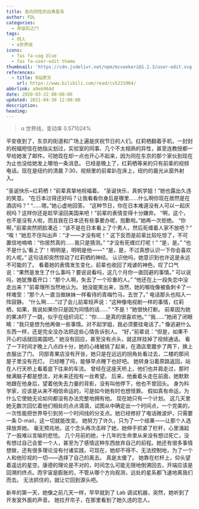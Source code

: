 ```yaml
---
title: 各向同性的远离星系
author: FDL
categories:
  - 命运石之门
tags: 
  - 同人
  - α世界线
icons:
  - fas fa-cog blue
  - fas fa-user-edit theme
thumbnail: 'https://cdn.jsdelivr.net/npm/mcseekeri@1.2.3/user-edit.svg'
references:
  - title: B站原文
    url: https://www.bilibili.com/read/cv5231004/
abbrlink: a9eb964d
date: 2020-03-22 00:00:00
updated: 2021-04-30 12:00:00
description:
headimg:
---
```


> α 世界线，变动率 0.571024%

平安夜到了，东京的街道和广场上遍是庆祝节日的人们。红莉栖翻着手机，一封封的祝福短信在她指尖划过，实验室的同事、几个不太相熟的异性，甚至连教授都一早给她发了邮件。可她现在却一点也开心不起来，因为同在东京的那个家伙到现在为止也没给她发上哪怕一条消息。
已经是晚上了，红莉栖等来的只有前辈的视频电话。现在是纽约的清晨 7:30，视频里的前辈趴在床上，纽约的晨光从窗外射入。

<!-- more -->

“圣诞快乐~红莉栖！”前辈真挚地祝福着。
“圣诞快乐，真帆学姐！”她也露出久违的笑意。
“在日本过得还好吗？让我看看你身后是哪里……什么啊你现在居然是在酒店吗？”
“……嗯。”她心虚地回答。
“这种节日，你在日本难道没有人可以一起庆祝吗？这样你还是趁早滚回美国来吧！”前辈的表情变得十分嫌弃。
“啊，这个，也不是没有人啦，而且我在日本还有些事要办呢，抱歉啦。”她再一次拒绝。
“你啊，”前辈突然把脸凑近：“该不是在日本看上了个男人，然后死缠着人家不放吧？”
“唉！”她忍不住叫出声：“才——才没有呢！”
这下反而是前辈比较吃惊了，不可置信地喃喃：“你居然真的……我只是猜测。”
“才没有死缠烂打呢！”
“是，是。”
“也不是什么‘看上了’！明明是，明明是他——”
“是，是，不过真想认识一下你会喜欢的人呢。”
这句话却突然惊动了红莉栖的神经。
认识他吗，她意识到也许这是永远不可能的了。
看着她的表情发生变化，前辈也收回了戏谑的神色，叹了口气说：“果然是发生了什么事吗？要说说看吗，这几个月你一直回避的事情。”
可以说吗，她犹豫着开口：“那个人啊，失去了一个珍重的人。”
“他还在上一段失恋中没走出来？”前辈理所当然地认为。
她没能笑出来，当然，她的喉咙像被鱼刺卡了一样难受：“那个人一直当做妹妹一样看待的青梅竹马，去世了。”
电话那头也陷入一阵寂静。
“什么啊……”过了会儿前辈轻声说：“这种像电视剧一样的事情，红莉栖，如果，我说如果你只是因为同情的话……”
“不是！”她很快打断。
前辈因为她的果决吓了一跳，似乎在组织词汇：“你……是真的很喜欢他。”
“我……”她闭了闭眼睛：“我只是想为他再做一些事情。对不起学姐，我必须要挂电话了。”
像逃避什么东西一样，还是完全没办法把这些心情告诉别人。
“好，”前辈说：“但是，如果不开心的话就回美国吧。”
她没有回应，甚至没有点头，就这样挂掉了视频通话。
看了一下时间才晚上八点四十分，她的心绪被挑了起来，在酒店里踱步了两下，换上衣服出了门。
冈部青果店没有开张，她只是在远远的拐角处看过去，二楼的那间屋子里没有亮灯。
已经睡了吗，能够早点睡下也好吧。
她转身沿着原路返回，站在人行天桥上看着底下往来的车流。
曾经在这座天桥上，他们也并肩走过，那时候满脑子都是想法，对未来还抱有一丝希望。
后来，他垂着头走在前面，她默默地跟在他身后，望着他失去力量的背影，没有叫他停下，他也不曾回头。
身为科学家，应该是从来不相信命运的，可是如今她有时也想怪罪。
假如真有命运，为什么它使她无论如何都没有办法完整地拥有他。
现在她只有一个计划。
这几天里她无数次回忆着他们相处的点点滴滴，试图从中确定出一个时间点，一个完美的，一次性能把世界导引到另一个时间线的分支点。她已经修好了电话微波炉，只需要一条 D-mail，这一切就能改变。
她努力了许久，只为了一个结果——让那个人选择放弃她。
毫无预兆地，这个念头再次击碎了她，她伸手抓紧了栏杆，心里涌起了一股难以言喻的悲怆。
几个月前的她，十几年的生命里从来没有想过死亡，没有想过自己会爱一个人，甚至为了感情这种东西放弃自己的前程。她还有很多事情想做，还有很多理论没有付诸实践，可现在，她却不得不、无法控制地，为了一个人和他珍视的一切——选择了自己的离去。
真是太傻了。
她靠在栏杆上，仰头望着遥远的星空。康德的理论是不对的，时间怎么可能无限地倒溯回去，开端应该是回溯的终点。而宇宙是膨胀的，不管从哪个方向观测，远处的星系都飞速地离我们而去。
无法抓住的，就让它回到源头吧。

新年的第一天，她像之前几天一样，早早就到了 Lab 调试机器，突然，她听到了开发室外面的声音。
她拉开帘子，在那里看到了她久违的恋人。

